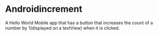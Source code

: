 # Androidincrement
A Hello World Mobile app that has a button that increases the count of a number by 1(displayed on a textView) when it is clicked.
